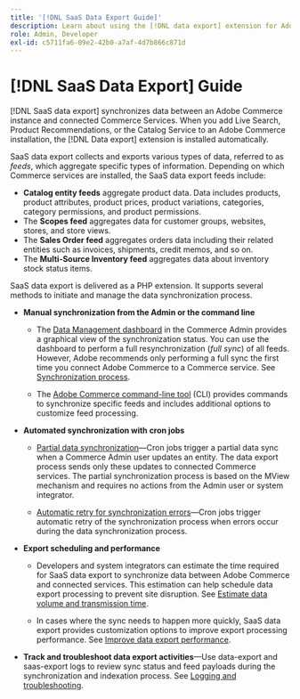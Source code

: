 ```yaml
---
title: '[!DNL SaaS Data Export Guide]'
description: Learn about using the [!DNL data export] extension for Adobe Commerce SaaS services that synchronizes data between Adobe Commerce and connected Commerce services.
role: Admin, Developer
exl-id: c5711fa6-09e2-42b0-a7af-4d7b866c871d
---
```

# [!DNL SaaS Data Export] Guide

[!DNL SaaS data export] synchronizes data between an Adobe Commerce instance and connected Commerce Services. When you add Live Search, Product Recommendations, or the Catalog Service to an Adobe Commerce installation, the [!DNL Data export] extension is installed automatically.

SaaS data export collects and exports various types of data, referred to as _feeds_, which aggregate specific types of information. Depending on which Commerce services are installed, the SaaS data export feeds include:

- **Catalog entity feeds** aggregate product data. Data includes products, product attributes, product prices, product variations, categories, category permissions, and product permissions.
- The **Scopes feed** aggregates data for customer groups, websites, stores, and store views.
- The **Sales Order feed** aggregates orders data including their related entities such as invoices, shipments, credit memos, and so on.
- The **Multi-Source Inventory feed** aggregates data about inventory stock status items.

SaaS data export is delivered as a PHP extension. It supports several methods to initiate and manage the data synchronization process.

- **Manual synchronization from the Admin or the command line**

  - The [Data Management dashboard](https://experienceleague.adobe.com/en/docs/commerce-admin/systems/data-transfer/data-dashboard) in the Commerce Admin provides a graphical view of the synchronization status. You can use the dashboard to perform a full resynchronization (_full sync_) of all feeds. However, Adobe recommends only performing a full sync the first time you connect Adobe Commerce to a Commerce service. See [Synchronization process](data-synchronization.md).

  - The [Adobe Commerce command-line tool](https://experienceleague.adobe.com/en/docs/commerce-operations/configuration-guide/cli/config-cli) (CLI) provides commands to synchronize specific feeds and includes additional options to customize feed processing.

- **Automated synchronization with cron jobs**

  - [Partial data synchronization](data-synchronization.md#partial-synchronization-with-cron-jobs)—Cron jobs trigger a partial data sync when a Commerce Admin user updates an entity. The data export process sends only these updates to connected Commerce services. The partial synchronization process is based on the MView mechanism and requires no actions from the Admin user or system integrator.

  - [Automatic retry for synchronization errors](data-synchronization.md#failed-items-sync-for-error-recovery)—Cron jobs trigger automatic retry of the synchronization process when errors occur during the data synchronization process.

- **Export scheduling and performance**

  - Developers and system integrators can estimate the time required for SaaS data export to synchronize data between Adobe Commerce and connected services. This estimation can help schedule data export processing to prevent site disruption. See [Estimate data volume and transmission time](estimate-data-volume-sync-time.md).

  - In cases where the sync needs to happen more quickly, SaaS data export provides customization options to improve export processing performance. See [Improve data export performance](customize-export-processing.md).

- **Track and troubleshoot data export activities**—Use data-export and saas-export logs to review sync status and feed payloads during the synchronization and indexation process. See [Logging and troubleshooting](troubleshooting-logging.md).
